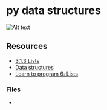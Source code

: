 # py data structures

![Alt text](https://mir-s3-cdn-cf.behance.net/project_modules/max_1200/5eeea355389655.59822ff824b72.gif)

## Resources

* [3.1.3 Lists](https://docs.python.org/3/tutorial/introduction.html#lists) 
* [Data structures](https://docs.python.org/3/tutorial/datastructures.html)
* [Learn to program 6: Lists](https://www.youtube.com/watch?v=A1HUzrvS-Pw)

### Files
* 
